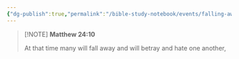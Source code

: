 ```yaml
---
{"dg-publish":true,"permalink":"/bible-study-notebook/events/falling-away/matthew-24v10/","tags":["Events/Falling-Away"],"created":"2025-06-02T23:52:01.931-04:00","updated":"2025-06-04T01:40:35.354-04:00"}
---
```




> [!NOTE] **Matthew 24:10**
>
> At that time many will fall away and will betray and hate one another,


